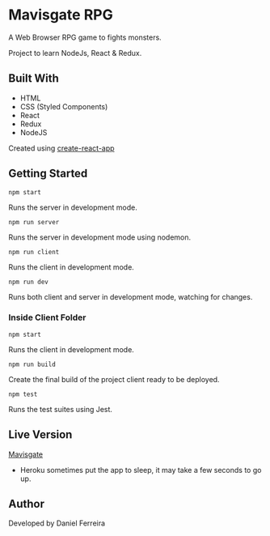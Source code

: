 # Mavisgate RPG

A Web Browser RPG game to fights monsters.

Project to learn NodeJs, React & Redux.

## Built With

- HTML
- CSS (Styled Components)
- React
- Redux
- NodeJS

Created using [create-react-app](https://github.com/facebook/create-react-app)

## Getting Started

```
npm start
```

Runs the server in development mode.

```
npm run server
```

Runs the server in development mode using nodemon.

```
npm run client
```

Runs the client in development mode.

```
npm run dev
```

Runs both client and server in development mode, watching for changes.

### Inside Client Folder

```
npm start
```

Runs the client in development mode.

```
npm run build
```

Create the final build of the project client ready to be deployed.

```
npm test
```

Runs the test suites using Jest.

## Live Version

[Mavisgate](https://mavisgate.herokuapp.com)

- Heroku sometimes put the app to sleep, it may take a few seconds to go up.

## Author

Developed by Daniel Ferreira
